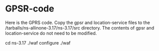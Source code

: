 # GPSR-code
Here is the GPRS code.
Copy the gpsr and location-service files to the /tarballs/ns-allinone-3.17/ns-3.17/src directory.
The contents of gpsr and location-service do not need to be modified.

cd ns-3.17
./waf configure
./waf
